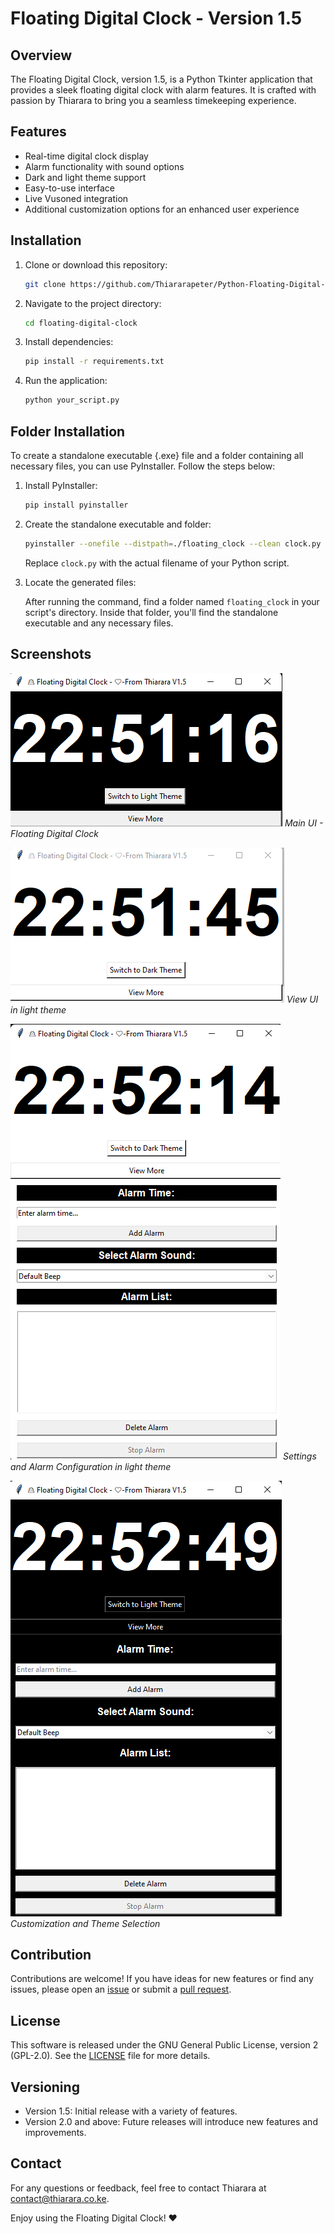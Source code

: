 ﻿
# Floating Digital Clock - Version 1.5

## Overview

The Floating Digital Clock, version 1.5, is a Python Tkinter application that provides a sleek floating digital clock with alarm features. It is crafted with passion by Thiarara to bring you a seamless timekeeping experience.

## Features

- Real-time digital clock display
- Alarm functionality with sound options
- Dark and light theme support
- Easy-to-use interface
- Live Vusoned integration
- Additional customization options for an enhanced user experience



## Installation

1. Clone or download this repository:

   ```bash
   git clone https://github.com/Thiararapeter/Python-Floating-Digital-clock.git
   ```

2. Navigate to the project directory:

   ```bash
   cd floating-digital-clock
   ```

3. Install dependencies:

   ```bash
   pip install -r requirements.txt
   ```

4. Run the application:

   ```bash
   python your_script.py
   ```

## Folder Installation

To create a standalone executable {.exe} file and a folder containing all necessary files, you can use PyInstaller. Follow the steps below:

1. Install PyInstaller:

   ```bash
   pip install pyinstaller
   ```

2. Create the standalone executable and folder:

   ```bash
   pyinstaller --onefile --distpath=./floating_clock --clean clock.py
   ```

   Replace `clock.py` with the actual filename of your Python script.

3. Locate the generated files:

   After running the command, find a folder named `floating_clock` in your script's directory. Inside that folder, you'll find the standalone executable and any necessary files.


## Screenshots

![Main UI - Floating Digital Clock](Screenshot.png)
*Main UI - Floating Digital Clock*

![View  UI in light theme](Screenshot1.png)
*View  UI in light theme*

![Settings and Alarm Configuration in light theme](Screenshot2.png)
*Settings and Alarm Configuration in light theme*

![Settings and Alarm Configuration in Dark theme](Screenshot3.png)
*Customization and Theme Selection*

## Contribution

Contributions are welcome! If you have ideas for new features or find any issues, please open an [issue](https://github.com/Thiararapeter/Python-Floating-Digital-clock/issues) or submit a [pull request](https://github.com/Thiararapeter/Python-Floating-Digital-clock/pulls).

## License

This software is released under the GNU General Public License, version 2 (GPL-2.0). See the [LICENSE](LICENSE) file for more details.

## Versioning

- Version 1.5: Initial release with a variety of features.
- Version 2.0 and above: Future releases will introduce new features and improvements.


## Contact

For any questions or feedback, feel free to contact Thiarara at [contact@thiarara.co.ke](mailto:contact@thiarara.co.ke).

Enjoy using the Floating Digital Clock! ❤️
```

